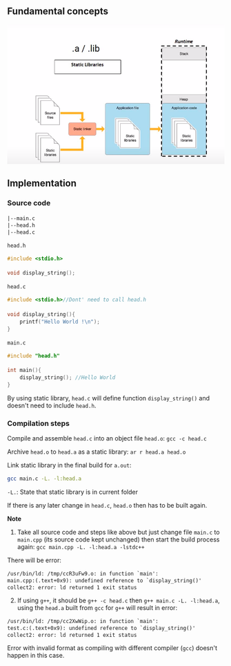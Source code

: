 ## Fundamental concepts

![](../../Environment/Images/static_library.png)

## Implementation

### Source code

```
|--main.c
|--head.h
|--head.c
```

``head.h``

```c
#include <stdio.h>

void display_string();
```
``head.c``
```c
#include <stdio.h>//Dont' need to call head.h

void display_string(){
    printf("Hello World !\n");
}
```

``main.c``

```c
#include "head.h"

int main(){
	display_string(); //Hello World
}
```

By using static library, ``head.c`` will define function ``display_string()`` and doesn't need to include ``head.h``.

### Compilation steps

Compile and assemble ``head.c`` into an object file ``head.o``: ``gcc -c head.c``

Archive ``head.o`` to ``head.a`` as a static library: ``ar r head.a head.o``

Link static library in the final build for ``a.out``:

```sh
gcc main.c -L. -l:head.a
```

``-L.``: State that static library is in current folder

If there is any later change in ``head.c``, ``head.o`` then has to be built again.

**Note**

1. Take all source code and steps like above but just change file ``main.c`` to ``main.cpp`` (its source code kept unchanged) then start the build process again: ``gcc main.cpp -L. -l:head.a -lstdc++``

There will be error:

```
/usr/bin/ld: /tmp/ccR3uFw9.o: in function `main':
main.cpp:(.text+0x9): undefined reference to `display_string()'
collect2: error: ld returned 1 exit status
```

2. If using ``g++``, it should be ``g++ -c head.c`` then ``g++ main.c -L. -l:head.a``, using the ``head.a`` built from ``gcc`` for ``g++`` will result in error:

```
/usr/bin/ld: /tmp/cc2XwWip.o: in function `main':
test.c:(.text+0x9): undefined reference to `display_string()'
collect2: error: ld returned 1 exit status
```

Error with invalid format as compiling with different compiler (``gcc``) doesn't happen in this case.
